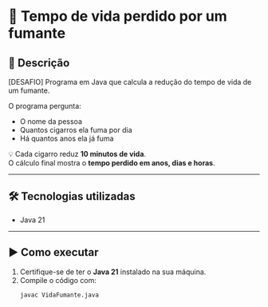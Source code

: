 # 🚬 Tempo de vida perdido por um fumante

## 📌 Descrição
[DESAFIO] Programa em Java que calcula a redução do tempo de vida de um fumante.  

O programa pergunta:
- O nome da pessoa  
- Quantos cigarros ela fuma por dia  
- Há quantos anos ela já fuma  

💡 Cada cigarro reduz **10 minutos de vida**.  
O cálculo final mostra o **tempo perdido em anos, dias e horas**.

---

## 🛠️ Tecnologias utilizadas
- Java 21

---

## ▶️ Como executar
1. Certifique-se de ter o **Java 21** instalado na sua máquina.  
2. Compile o código com:
   ```bash
   javac VidaFumante.java

